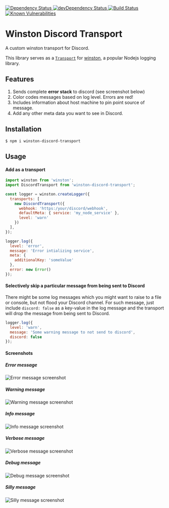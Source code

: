 <!-- Dependency Status -->
<a href="https://david-dm.org/sidhantpanda/winston-discord-transport">
  <img src="https://david-dm.org/sidhantpanda/winston-discord-transport.svg" alt="Dependency Status" />
</a>
<!-- devDependency Status -->
<a href="https://david-dm.org/sidhantpanda/winston-discord-transport#info=devDependencies">
  <img src="https://david-dm.org/sidhantpanda/winston-discord-transport/dev-status.svg" alt="devDependency Status" />
</a>
<a href="https://travis-ci.org/sidhantpanda/winston-discord-transport">
  <img src="https://travis-ci.org/sidhantpanda/winston-discord-transport.svg?branch=master" alt="Build Status" />
</a>
<a href="https://snyk.io//test/github/sidhantpanda/winston-discord-transport?targetFile=package.json">
  <img src="https://snyk.io//test/github/sidhantpanda/winston-discord-transport/badge.svg?targetFile=package.json" alt="Known Vulnerabilities" data-canonical-src="https://snyk.io//test/github/sidhantpanda/winston-discord-transport?targetFile=package.json" style="max-width:100%;">
</a>

# Winston Discord Transport
A custom winston transport for Discord.

This library serves as a [`Transport`](https://github.com/winstonjs/winston#transports) for [winston](https://github.com/winstonjs/winston), a popular Nodejs logging library.

## Features
1. Sends complete **error stack** to discord (see screenshot below)
2. Color codes messages based on log level. Errors are red!
3. Includes information about host machine to pin point source of message.
4. Add any other meta data you want to see in Discord.

## Installation
```
$ npm i winston-discord-transport
```

## Usage

#### Add as a transport
```javascript
import winston from 'winston';
import DiscordTransport from 'winston-discord-transport';

const logger = winston.createLogger({
  transports: [
    new DiscordTransport({
      webhook: 'https:/your/discord/webhook',
      defaultMeta: { service: 'my_node_service' },
      level: 'warn'
    })
  ],
});

logger.log({
  level: 'error',
  message: 'Error intializing service',
  meta: {
    additionalKey: 'someValue'
  },
  error: new Error()
});
```

#### Selectively skip a particular message from being sent to Discord
There might be some log messages which you might want to raise to a file or console, but not flood your Discord channel.
For such message, just include `discord: false` as a key-value in the log message and the transport will drop the message from being sent to Discord.

```javascript
logger.log({
  level: 'warn',
  message: 'Some warning message to not send to discord',
  discord: false
});
```

#### Screenshots
##### Error message
<img src="https://i.ibb.co/nsQR12X/Screenshot-2019-09-18-at-7-04-59-PM.png" alt="Error message screenshot" >

##### Warning message
<img src="https://i.ibb.co/TrFspkw/Screenshot-2019-09-18-at-7-05-30-PM.png" alt="Warning message screenshot" >

##### Info message
<img src="https://i.ibb.co/7ygj3Y9/Screenshot-2019-09-18-at-7-05-24-PM.png" alt="Info message screenshot" >

##### Verbose message
<img src="https://i.ibb.co/55p3tMX/Screenshot-2019-09-18-at-7-05-19-PM.png" alt="Verbose message screenshot" >

##### Debug message
<img src="https://i.ibb.co/8cbfxPP/Screenshot-2019-09-18-at-7-05-13-PM.png" alt="Debug message screenshot" >

##### Silly message
<img src="https://i.ibb.co/ZfrGPbF/Screenshot-2019-09-18-at-7-05-08-PM.png" alt="Silly message screenshot" >
